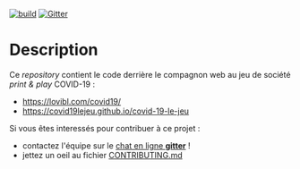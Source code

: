 [![build](https://github.com/covid19lejeu/covid-19-le-jeu/workflows/build/badge.svg)](https://github.com/covid19lejeu/covid-19-le-jeu/actions)
[![Gitter](https://badges.gitter.im/covid-19-le-jeu/community.svg)](https://gitter.im/covid-19-le-jeu/community?utm_source=badge&utm_medium=badge&utm_campaign=pr-badge)


# Description

Ce _repository_ contient le code derrière le compagnon web au jeu de société _print & play_ COVID-19 :

- https://lovibl.com/covid19/
- https://covid19lejeu.github.io/covid-19-le-jeu

Si vous êtes interessés pour contribuer à ce projet :
- contactez l'équipe sur le [chat en ligne **gitter**](https://gitter.im/covid-19-le-jeu/community) !
- jettez un oeil au fichier [CONTRIBUTING.md](CONTRIBUTING.md)
